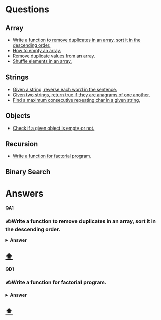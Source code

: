 # Questions
## Array
- [Write a function to remove duplicates in an array, sort it in the descending order.](#QA1)
- [How to empty an array.](#QA2)
- [Remove duplicate values from an array.](#QA3)
- [Shuffle elements in an array.](#QA4)

## Strings
- [Given a string, reverse each word in the sentence.](#QB1)
- [Given two strings, return true if they are anagrams of one another.](#QB2)
- [Find a maximum consecutive repeating char in a given string.](#QB3)

## Objects
- [Check if a given object is empty or not.](#QC1)

## Recursion
- [Write a function for factorial program.](#QD1)

## Binary Search

# Answers
#### QA1 
### ✍Write a function to remove duplicates in an array, sort it in the descending order.
<details><summary><b>Answer</b></summary>

```js
const arr = [5, 2, 7, 5, 8, 4, 7, 2];
let output = [];
for (i = 0; i < arr.length; i++) {
   if(output.indexOf(arr[i]) == -1) {
       output.push(arr[i]);
   }
}
console.log(output.sort((a, b) => { return b-a }));
```
</details>

**[⬆](#Questions)**
---
#### QD1
### ✍Write a function for factorial program.
<details><summary><b>Answer</b></summary>

```js
let factorial = function(n) {
    if(n <= 0) {
        return 1;
    } else {
        return n * factorial(n-1);
    }
}
var result = factorial(6);
console.log(result);
```
</details>

**[⬆](#Questions)**
---

